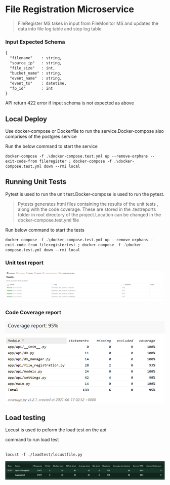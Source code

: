 # File Registration Microservice

>FileRegister MS takes in input from FileMonitor MS and updates the data into file log table and step log table

### Input Expected Schema 


```console
{
  "filename"    : string,
  "source_ip"   : string,
  "file_size"   : int,
  "bucket_name" : string,
  "event_name"  : string,
  "event_ts"    : datetime,
  "fp_id"       : int
}
```

API return 422 error if input schema is not expected as above

## Local Deploy

Use docker-compose or Dockerfile to run the service.Docker-compose also comprises of the postgres service

Run the below command to start the service

```console
docker-compose -f .\docker-compose.test.yml up --remove-orphans --exit-code-from fileregister ; docker-compose -f .\docker-compose.test.yml down --rmi local
```

## Running Unit Tests

Pytest is used to run the unit test.Docker-compose is used to run the pytest.

>Pytests generates html files containing the results of the unit tests , along with the code coverage. These are stored in the .testreports folder in root directory of the project.Location can be changed in the docker-compose.test.yml file

Run below command to start the tests

```console
docker-compose -f .\docker-compose.test.yml up --remove-orphans --exit-code-from fileregistertest ; docker-compose -f .\docker-compose.test.yml down --rmi local
```

### Unit test report

![unit test](img/unitTest.PNG)

### Code Coverage report

![code coverage](img/codeCoverage.PNG)


## Load testing 

Locust is used to peform the load test on the api

command to run load test

```console

locust -f ./loadtest/locustfile.py

```

![load test](img/loadtest.PNG)




